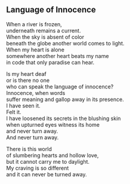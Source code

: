 Language of Innocence
---------------------

When a river is frozen,  
underneath remains a current.  
When the sky is absent of color  
beneath the globe another world comes to light.  
When my heart is alone  
somewhere another heart beats my name  
in code that only paradise can hear.  

Is my heart deaf  
or is there no one   
who can speak the language of innocence?  
Innocence, when words  
suffer meaning and gallop away in its presence.  
I have seen it.  
Felt it.  
I have loosened its secrets in the blushing skin  
when upturned eyes witness its home  
and never turn away.  
And never turn away.  

There is this world  
of slumbering hearts and hollow love,  
but it cannot carry me to daylight.  
My craving is so different   
and it can never be turned away.